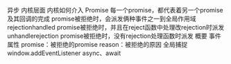 异步
	内核层面
		内核如何介入
	Promise
		每一个promise，都代表着另一个promise及其回调的完成
		promise被拒绝时，会派发俩种事件之一到全局作用域
			rejectionhandled
				promise被拒绝时，并且在reject函数中处理改rejection时派发
			unhandlerejection
				promise被拒绝时，没有rejection处理函数时派发
		概要
			事件属性
				promise：被拒绝的promise
				reason：被拒绝的原因
			全局捕捉
				window.addEventListener
	async、await